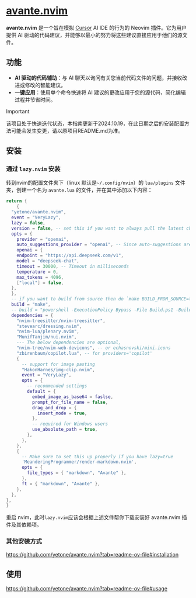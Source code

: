 # [avante.nvim](https://github.com/yetone/avante.nvim)

**avante.nvim** 是一个旨在模拟 [Cursor](https://www.cursor.com) AI IDE 的行为的 Neovim 插件。它为用户提供 AI 驱动的代码建议，并能够以最小的努力将这些建议直接应用于他们的源文件。

## 功能

 - **AI 驱动的代码辅助**：与 AI 聊天以询问有关您当前代码文件的问题，并接收改进或修改的智能建议。
 - **一键应用**：使用单个命令快速将 AI 建议的更改应用于您的源代码，简化编辑过程并节省时间。

> [!IMPORTANT]
>
> 该项目处于快速迭代状态，本指南更新于2024.10.19，在此日期之后的安装配置方法可能会发生变更，请以原项目README.md为准。


## 安装

### 通过 `lazy.nvim` 安装

转到nvim的配置文件夹下（linux 默认是`~/.config/nvim`）的 `lua/plugins` 文件夹，创建一个名为 `avante.lua` 的文件，并在其中添加以下内容：   
```lua
return {
    {
  "yetone/avante.nvim",
  event = "VeryLazy",
  lazy = false,
  version = false, -- set this if you want to always pull the latest change
  opts = {
    provider = "openai",
    auto_suggestions_provider = "openai", -- Since auto-suggestions are a high-frequency operation and therefore expensive, it is recommended to specify an inexpensive provider or even a free provider: copilot
    openai = {
    endpoint = "https://api.deepseek.com/v1",
    model = "deepseek-chat",
    timeout = 30000, -- Timeout in milliseconds
    temperature = 0,
    max_tokens = 4096,
    ["local"] = false,
  },
  },
  -- if you want to build from source then do `make BUILD_FROM_SOURCE=true`
  build = "make",
  -- build = "powershell -ExecutionPolicy Bypass -File Build.ps1 -BuildFromSource false" -- for windows
  dependencies = {
    "nvim-treesitter/nvim-treesitter",
    "stevearc/dressing.nvim",
    "nvim-lua/plenary.nvim",
    "MunifTanjim/nui.nvim",
    --- The below dependencies are optional,
    "nvim-tree/nvim-web-devicons", -- or echasnovski/mini.icons
    "zbirenbaum/copilot.lua", -- for providers='copilot'
    {
      -- support for image pasting
      "HakonHarnes/img-clip.nvim",
      event = "VeryLazy",
      opts = {
        -- recommended settings
        default = {
          embed_image_as_base64 = faslse,
          prompt_for_file_name = false,
          drag_and_drop = {
            insert_mode = true,
          },
          -- required for Windows users
          use_absolute_path = true,
        },
      },
    },
    {
      -- Make sure to set this up properly if you have lazy=true
      'MeanderingProgrammer/render-markdown.nvim',
      opts = {
        file_types = { "markdown", "Avante" },
      },
      ft = { "markdown", "Avante" },
    },
  },
},
}
```

重启 nvim，此时`lazy.nvim`应该会根据上述文件帮你下载安装好 avante.nvim 插件及其依赖项。

### 其他安装方式

https://github.com/yetone/avante.nvim?tab=readme-ov-file#installation

## 使用

https://github.com/yetone/avante.nvim?tab=readme-ov-file#usage
